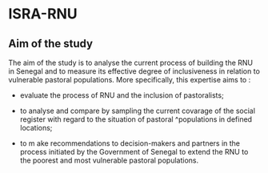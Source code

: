 # ISRA-RNU
 
 ## Aim of the study
 
 The aim of the study is to analyse the current process of building the RNU in Senegal and to measure its effective degree of inclusiveness in relation to vulnerable pastoral populations.
 More specifically, this expertise aims to :
 
 - evaluate the process of RNU and the inclusion of pastoralists;

 - to analyse and compare by sampling the current covarage of the social register with regard to the situation of pastoral ^populations in defined locations;

 - to m ake recommendations to decision-makers and partners in the process initiated by the Government of Senegal to extend the RNU to the poorest and most vulnerable pastoral populations.
